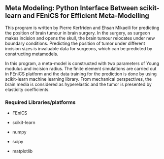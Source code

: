 ## Meta Modeling: Python Interface Between scikit-learn and FEniCS for Efficient Meta-Modelling
This program is written by Pierre Kerfriden and Ehsan Mikaeili for predicting the position of brain tumour in brain surgery. In the surgery, as surgeon makes incision and opens the skull, the brain tumour relocates under new boundary conditions. Predicting the position of tumor under different incision sizes is invaluable data for surgeons, which can be predicted by constructing metamodels.

In this program, a meta-model is constructed with two parameters of Young modulus and incision radius. The finite element simulations are carried out in FEniCS platform and the data training for the prediction is done by using scikit-learn machine learning library. From mechanical perspectives, the brain media is considered as hyperelastic and the tumor is presented by elasticity coefficients. 

### Required Libraries/platforms

* FEniCS 

* scikit-learn

* numpy

* scipy

* matplotlib
